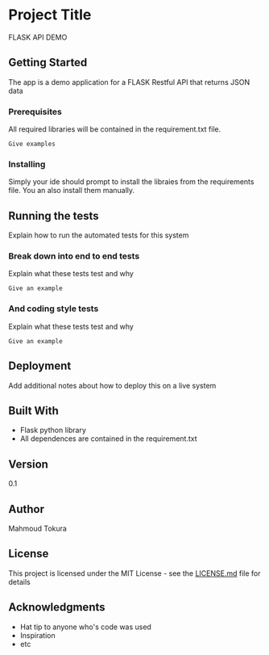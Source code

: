 # Project Title

FLASK API DEMO

## Getting Started

The app is a demo application for a FLASK Restful API that returns JSON data

### Prerequisites

All required libraries will be contained in the requirement.txt file.

```
Give examples
```

### Installing

Simply your ide should prompt to install the libraies from the requirements file.
You an also install them manually.

## Running the tests

Explain how to run the automated tests for this system

### Break down into end to end tests

Explain what these tests test and why

```
Give an example
```

### And coding style tests

Explain what these tests test and why

```
Give an example
```

## Deployment

Add additional notes about how to deploy this on a live system

## Built With

* Flask python library
* All dependences are contained in the requirement.txt

## Version

0.1

## Author

Mahmoud Tokura

## License

This project is licensed under the MIT License - see the [LICENSE.md](LICENSE.md) file for details

## Acknowledgments

* Hat tip to anyone who's code was used
* Inspiration
* etc

